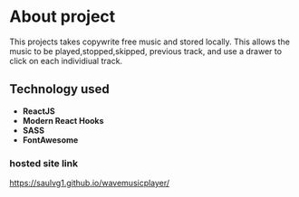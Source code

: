 # About project
  This projects takes copywrite free music and stored locally. This allows the music to be played,stopped,skipped, previous track, and use a drawer to click on each individiual track. 


## Technology used
  - **ReactJS**
  - **Modern React Hooks**
  - **SASS**
  - **FontAwesome**


### hosted site link
https://saulvg1.github.io/wavemusicplayer/
